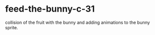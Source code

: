 # feed-the-bunny-c-31
collision of the fruit with the bunny and adding animations to the bunny sprite.
